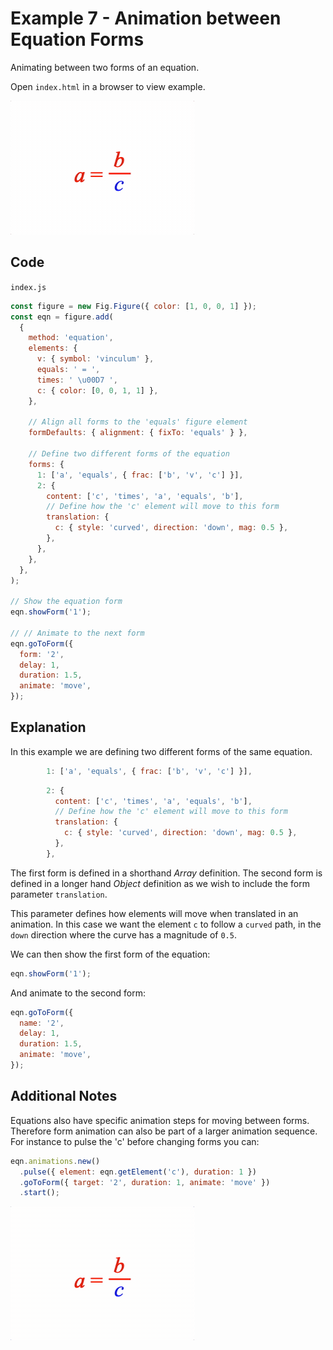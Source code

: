 # Example 7 - Animation between Equation Forms

Animating between two forms of an equation.

Open `index.html` in a browser to view example.

![](example.gif)

## Code
`index.js`
```js
const figure = new Fig.Figure({ color: [1, 0, 0, 1] });
const eqn = figure.add(
  {
    method: 'equation',
    elements: {
      v: { symbol: 'vinculum' },
      equals: ' = ',
      times: ' \u00D7 ',
      c: { color: [0, 0, 1, 1] },
    },

    // Align all forms to the 'equals' figure element
    formDefaults: { alignment: { fixTo: 'equals' } },

    // Define two different forms of the equation
    forms: {
      1: ['a', 'equals', { frac: ['b', 'v', 'c'] }],
      2: {
        content: ['c', 'times', 'a', 'equals', 'b'],
        // Define how the 'c' element will move to this form
        translation: {
          c: { style: 'curved', direction: 'down', mag: 0.5 },
        },
      },
    },
  },
);

// Show the equation form
eqn.showForm('1');

// // Animate to the next form
eqn.goToForm({
  form: '2',
  delay: 1,
  duration: 1.5,
  animate: 'move',
});
```

## Explanation

In this example we are defining two different forms of the same equation.
```js
        1: ['a', 'equals', { frac: ['b', 'v', 'c'] }],
```

```js
        2: {
          content: ['c', 'times', 'a', 'equals', 'b'],
          // Define how the 'c' element will move to this form
          translation: {
            c: { style: 'curved', direction: 'down', mag: 0.5 },
          },
        },
```

The first form is defined in a shorthand *Array* definition. The second form is defined in a longer hand *Object* definition as we wish to include the form parameter `translation`.

This parameter defines how elements will move when translated in an animation. In this case we want the element `c` to follow a `curved` path, in the `down` direction where the curve has a magnitude of `0.5`.

We can then show the first form of the equation:
```js
eqn.showForm('1');
```

And animate to the second form:
```js
eqn.goToForm({
  name: '2',
  delay: 1,
  duration: 1.5,
  animate: 'move',
});
```


## Additional Notes

Equations also have specific animation steps for moving between forms. Therefore form animation can also be part of a larger animation sequence. For instance to pulse the 'c' before changing forms you can:

```js
eqn.animations.new()
  .pulse({ element: eqn.getElement('c'), duration: 1 })
  .goToForm({ target: '2', duration: 1, animate: 'move' })
  .start();
```

![](example2.gif)